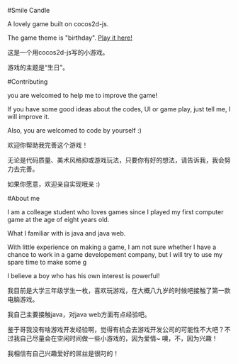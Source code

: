 #Smile Candle

A lovely game built on cocos2d-js.

The game theme is "birthday". [Play it here!](http://bearkid.github.io/SmileCandle/)


这是一个用cocos2d-js写的小游戏。

游戏的主题是“生日”。

#Contributing

you are welcomed to help me to improve the game!

If you have some good ideas about the codes, UI or game play, just tell me, I will improve it.

Also, you are welcomed to code by yourself :)

欢迎你帮助我完善这个游戏！

无论是代码质量、美术风格抑或游戏玩法，只要你有好的想法，请告诉我，我会努力去完善。

如果你愿意，欢迎亲自实现哦亲 :)

#About me

I am a colleage student who loves games since I played my first computer game at the age of eight years old.

What I familiar with is java and java web. 

With little experience on making a game,
I am not sure whether I have a chance to work in a game developement company, but I will try to use my spare time to make some g

I believe a boy who has his own interest is powerful!

我目前是大学三年级学生一枚，喜欢玩游戏，在大概八九岁的时候吧接触了第一款电脑游戏。

我自己主要接触java，对java web方面有点经验吧。

鉴于哥我没有啥游戏开发经验啊，觉得有机会去游戏开发公司的可能性不大吧？不过我自己尽量会在空闲时间做一些小游戏的，因为爱情~ 噢，不，因为兴趣！

我相信有自己兴趣爱好的屌丝是很叼的！
